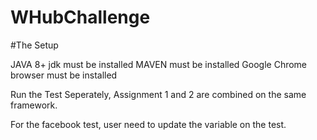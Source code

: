 # WHubChallenge

#The Setup

JAVA 8+ jdk must be installed
MAVEN must be installed
Google Chrome browser must be installed

Run the Test Seperately,
Assignment 1 and 2 are combined on the same framework.

For the facebook test, user need to update the variable on the test.

